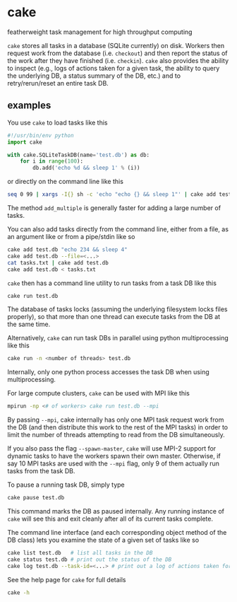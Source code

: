 # cake

featherweight task management for high throughput computing

`cake` stores all tasks in a database (SQLite currently) on disk. Workers then request work
from the database (i.e. `checkout`) and then report the status of the work after they have finished
(i.e. `checkin`). `cake` also provides the ability to inspect (e.g., logs of actions taken for a
given task, the ability to query the underlying DB, a status summary of the DB, etc.) and to retry/rerun/reset
an entire task DB.

examples
--------
You use `cake` to load tasks like this
```python
#!/usr/bin/env python
import cake

with cake.SQLiteTaskDB(name='test.db') as db:
    for i in range(100):
        db.add('echo %d && sleep 1' % (i))
```
or directly on the command line like this
```bash
seq 0 99 | xargs -I{} sh -c 'echo "echo {} && sleep 1"' | cake add test.db
```
The method `add_multiple` is generally faster for adding a large number of tasks.

You can also add tasks directly from the command line, either from a file, as an argument like or from a pipe/stdin like so
```bash
cake add test.db "echo 234 && sleep 4"
cake add test.db --file=<...>
cat tasks.txt | cake add test.db
cake add test.db < tasks.txt
```

`cake` then has a command line utility to run tasks from a task DB like this
```bash
cake run test.db
```
The database of tasks locks (assuming the underlying filesystem locks files properly), so that more than one thread can execute tasks from the DB at the
same time.

Alternatively, `cake` can run task DBs in parallel using python multiprocessing like this
```bash
cake run -n <number of threads> test.db
```
Internally, only one python process accesses the task DB when using multiprocessing.

For large compute clusters, `cake` can be used with MPI like this
```bash
mpirun -np <# of workers> cake run test.db --mpi
```
By passing `--mpi`, cake internally has only one MPI task request work from the DB
(and then distribute this work to the rest of the MPI tasks) in order to limit the number of threads
attempting to read from the DB simultaneously.

If you also pass the flag `--spawn-master`, `cake` will use MPI-2 support for dynamic tasks to have the workers
spawn their own master. Otherwise, if say 10 MPI tasks are used with the `--mpi` flag, only 9 of them actually
run tasks from the task DB.

To pause a running task DB, simply type
```bash
cake pause test.db
```
This command marks the DB as paused internally. Any running instance of `cake` will see this and exit cleanly after all
of its current tasks complete.

The command line interface (and each corresponding object method of the DB class) lets you examine
the state of a given set of tasks like so
```bash
cake list test.db   # list all tasks in the DB
cake status test.db # print out the status of the DB
cake log test.db --task-id=<...> # print out a log of actions taken for a given task
```

See the help page for `cake` for full details
```bash
cake -h
```
